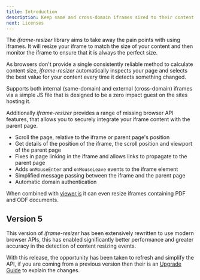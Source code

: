 ```yaml
---
title: Introduction
description: Keep same and cross-domain iframes sized to their content
next: Licenses
---
```


The _iframe-resizer_ library aims to take away the pain points with using iframes. It will resize your iframe to match the size of your content and then monitor the iframe to ensure that it is always the perfect size.

As browsers don't provide a single consistently reliable method to calculate content size, _iframe-resizer_ automatically inspects your page and selects the best value for your content every time it detects something changed.

Supports both internal (same-domain) and external (cross-domain) iframes via a simple JS file that is designed to be a zero impact guest on the sites hosting it.

Additionally _iframe-resizer_  provides a range of missing browser API features, that allows you to securely integrate your iframe content with the parent page.

- Scroll the page, relative to the iframe or parent page's position
- Get details of the position of the iframe, the scroll position and viewport of the parent page
- Fixes in page linking in the iframe and allows links to propagate to the parent page
- Adds `onMouseEnter` and `onMouseLeave` events to the iframe element
- Simplified message passing between the iframe and the parent page
- Automatic domain authentication

When combined with [viewer.js](https://viewerjs.org) it can even resize iframes containing PDF and ODF documents.

## Version 5

This version of _iframe-resizer_ has been extensively rewritten to use modern browser APIs, this has enabled significantly better performance and greater accuracy in the detection of content resizing events.

With this release, the opportunity has been taken to refresh and simplify the API, if you are coming from a previous version then their is an [Upgrade Guide](/upgrade) to explain the changes.
